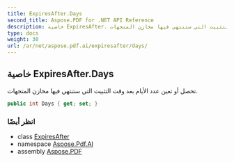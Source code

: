 ```yaml
---
title: ExpiresAfter.Days
second_title: Aspose.PDF for .NET API Reference
description: خاصية ExpiresAfter. تحصل أو تعين عدد الأيام بعد وقت التثبيت التي ستنتهي فيها مخازن المتجهات
type: docs
weight: 30
url: /ar/net/aspose.pdf.ai/expiresafter/days/
---
```

## خاصية ExpiresAfter.Days

تحصل أو تعين عدد الأيام بعد وقت التثبيت التي ستنتهي فيها مخازن المتجهات.

```csharp
public int Days { get; set; }
```

### انظر أيضًا

* class [ExpiresAfter](../)
* namespace [Aspose.Pdf.AI](../../../aspose.pdf.ai/)
* assembly [Aspose.PDF](../../../)